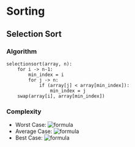 # Sorting

## Selection Sort

### Algorithm
```
selectionsort(array, n):
    for i -> n-1:
        min_index = i
        for j -> n:
            if (array[j] < array[min_index]):
                min_index = j
    swap(array[i], array[min_index])
```

### Complexity
- Worst Case: ![formula](https://render.githubusercontent.com/render/math?math=O(n^2))
- Average Case: ![formula](https://render.githubusercontent.com/render/math?math=\Theta(n^2))
- Best Case: ![formula](https://render.githubusercontent.com/render/math?math=\Omega(n^2))
